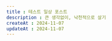 ```yaml
---
title : 테스트 일상 포스트
description : 큰 생각없이, 낙천적으로 살기
createAt : 2024-11-07
updateAt : 2024-11-07
---
```

